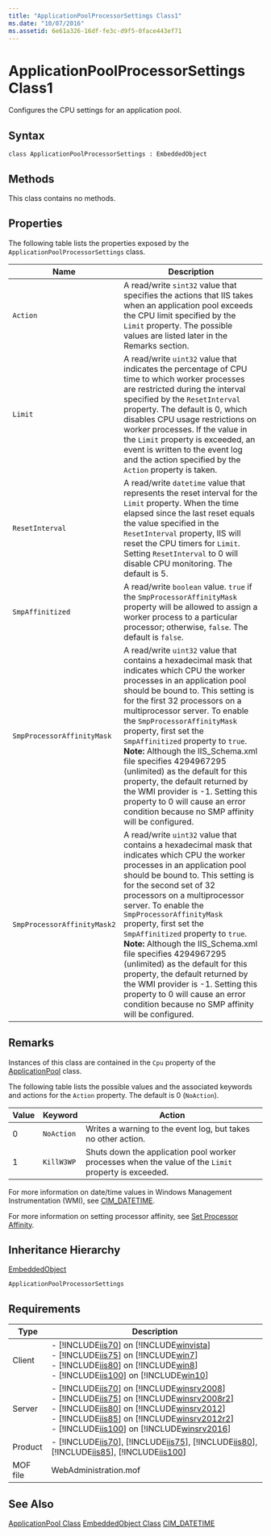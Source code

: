```yaml
---
title: "ApplicationPoolProcessorSettings Class1"
ms.date: "10/07/2016"
ms.assetid: 6e61a326-16df-fe3c-d9f5-0face443ef71
---
```

# ApplicationPoolProcessorSettings Class1
Configures the CPU settings for an application pool.  
  
## Syntax  
  
```vbs  
class ApplicationPoolProcessorSettings : EmbeddedObject  
```  
  
## Methods  
 This class contains no methods.  
  
## Properties  
 The following table lists the properties exposed by the `ApplicationPoolProcessorSettings` class.  
  
|Name|Description|  
|----------|-----------------|  
|`Action`|A read/write `sint32` value that specifies the actions that IIS takes when an application pool exceeds the CPU limit specified by the `Limit` property. The possible values are listed later in the Remarks section.|  
|`Limit`|A read/write `uint32` value that indicates the percentage of CPU time to which worker processes are restricted during the interval specified by the `ResetInterval` property. The default is 0, which disables CPU usage restrictions on worker processes. If the value in the `Limit` property is exceeded, an event is written to the event log and the action specified by the `Action` property is taken.|  
|`ResetInterval`|A read/write `datetime` value that represents the reset interval for the `Limit` property. When the time elapsed since the last reset equals the value specified in the `ResetInterval` property, IIS will reset the CPU timers for `Limit`. Setting `ResetInterval` to 0 will disable CPU monitoring. The default is 5.|  
|`SmpAffinitized`|A read/write `boolean` value. `true` if the `SmpProcessorAffinityMask` property will be allowed to assign a worker process to a particular processor; otherwise, `false`. The default is `false`.|  
|`SmpProcessorAffinityMask`|A read/write `uint32` value that contains a hexadecimal mask that indicates which CPU the worker processes in an application pool should be bound to. This setting is for the first 32 processors on a multiprocessor server. To enable the `SmpProcessorAffinityMask` property, first set the `SmpAffinitized` property to `true`. **Note:**  Although the IIS_Schema.xml file specifies 4294967295 (unlimited) as the default for this property, the default returned by the WMI provider is -1. Setting this property to 0 will cause an error condition because no SMP affinity will be configured.|  
|`SmpProcessorAffinityMask2`|A read/write `uint32` value that contains a hexadecimal mask that indicates which CPU the worker processes in an application pool should be bound to. This setting is for the second set of 32 processors on a multiprocessor server. To enable the `SmpProcessorAffinityMask` property, first set the `SmpAffinitized` property to `true`. **Note:**  Although the IIS_Schema.xml file specifies 4294967295 (unlimited) as the default for this property, the default returned by the WMI provider is -1. Setting this property to 0 will cause an error condition because no SMP affinity will be configured.|  
  
## Remarks  
 Instances of this class are contained in the `Cpu` property of the [ApplicationPool](../wmi-provider/applicationpool-class.md) class.  
  
 The following table lists the possible values and the associated keywords and actions for the `Action` property. The default is 0 (`NoAction`).  
  
|Value|Keyword|Action|  
|-----------|-------------|------------|  
|0|`NoAction`|Writes a warning to the event log, but takes no other action.|  
|1|`KillW3WP`|Shuts down the application pool worker processes when the value of the `Limit` property is exceeded.|  
  
 For more information on date/time values in Windows Management Instrumentation (WMI), see [CIM_DATETIME](https://go.microsoft.com/fwlink/?LinkId=57551).  
  
 For more information on setting processor affinity, see [Set Processor Affinity](https://go.microsoft.com/fwlink/?LinkId=57554).  
  
## Inheritance Hierarchy  
 [EmbeddedObject](../wmi-provider/embeddedobject-class.md)  
  
 `ApplicationPoolProcessorSettings`  
  
## Requirements  
  
|Type|Description|  
|----------|-----------------|  
|Client|-   [!INCLUDE[iis70](../wmi-provider/includes/iis70-md.md)] on [!INCLUDE[winvista](../wmi-provider/includes/winvista-md.md)]<br />-   [!INCLUDE[iis75](../wmi-provider/includes/iis75-md.md)] on [!INCLUDE[win7](../wmi-provider/includes/win7-md.md)]<br />-   [!INCLUDE[iis80](../wmi-provider/includes/iis80-md.md)] on [!INCLUDE[win8](../wmi-provider/includes/win8-md.md)]<br />-   [!INCLUDE[iis100](../wmi-provider/includes/iis100-md.md)] on [!INCLUDE[win10](../wmi-provider/includes/win10-md.md)]|  
|Server|-   [!INCLUDE[iis70](../wmi-provider/includes/iis70-md.md)] on [!INCLUDE[winsrv2008](../wmi-provider/includes/winsrv2008-md.md)]<br />-   [!INCLUDE[iis75](../wmi-provider/includes/iis75-md.md)] on [!INCLUDE[winsrv2008r2](../wmi-provider/includes/winsrv2008r2-md.md)]<br />-   [!INCLUDE[iis80](../wmi-provider/includes/iis80-md.md)] on [!INCLUDE[winsrv2012](../wmi-provider/includes/winsrv2012-md.md)]<br />-   [!INCLUDE[iis85](../wmi-provider/includes/iis85-md.md)] on [!INCLUDE[winsrv2012r2](../wmi-provider/includes/winsrv2012r2-md.md)]<br />-   [!INCLUDE[iis100](../wmi-provider/includes/iis100-md.md)] on [!INCLUDE[winsrv2016](../wmi-provider/includes/winsrv2016-md.md)]|  
|Product|-   [!INCLUDE[iis70](../wmi-provider/includes/iis70-md.md)], [!INCLUDE[iis75](../wmi-provider/includes/iis75-md.md)], [!INCLUDE[iis80](../wmi-provider/includes/iis80-md.md)], [!INCLUDE[iis85](../wmi-provider/includes/iis85-md.md)], [!INCLUDE[iis100](../wmi-provider/includes/iis100-md.md)]|  
|MOF file|WebAdministration.mof|  
  
## See Also  
 [ApplicationPool Class](../wmi-provider/applicationpool-class.md)
 [EmbeddedObject Class](../wmi-provider/embeddedobject-class.md)
 [CIM_DATETIME](https://go.microsoft.com/fwlink/?LinkId=57551)
